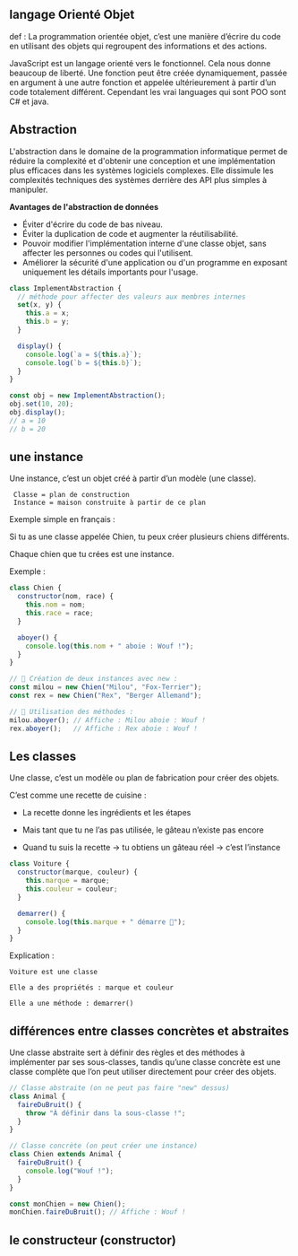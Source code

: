 ##  langage Orienté Objet

def : La programmation orientée objet, c’est une manière d’écrire du code en utilisant des objets qui regroupent des informations et des actions.

JavaScript est un langage orienté vers le fonctionnel. Cela nous donne beaucoup de liberté. Une fonction peut être créée dynamiquement, passée en argument à une autre fonction et appelée ultérieurement à partir d’un code totalement différent. Cependant les vrai languages qui sont POO sont C# et java.

## Abstraction

L'abstraction dans le domaine de la programmation informatique permet de réduire la complexité et d'obtenir une conception et une implémentation plus efficaces dans les systèmes logiciels complexes. Elle dissimule les complexités techniques des systèmes derrière des API plus simples à manipuler.

__Avantages de l'abstraction de données__

- Éviter d'écrire du code de bas niveau.
- Éviter la duplication de code et augmenter la réutilisabilité.
- Pouvoir modifier l'implémentation interne d'une classe objet, sans affecter les personnes ou codes qui l'utilisent.
-  Améliorer la sécurité d'une application ou d'un programme en exposant uniquement les détails importants pour l'usage.
```js
class ImplementAbstraction {
  // méthode pour affecter des valeurs aux membres internes
  set(x, y) {
    this.a = x;
    this.b = y;
  }

  display() {
    console.log(`a = ${this.a}`);
    console.log(`b = ${this.b}`);
  }
}

const obj = new ImplementAbstraction();
obj.set(10, 20);
obj.display();
// a = 10
// b = 20
```

## une instance 

Une instance, c’est un objet créé à partir d’un modèle (une classe).

     Classe = plan de construction
     Instance = maison construite à partir de ce plan

 Exemple simple en français :

Si tu as une classe appelée Chien, tu peux créer plusieurs chiens différents.

Chaque chien que tu crées est une instance.

Exemple :
```js
class Chien {
  constructor(nom, race) {
    this.nom = nom;
    this.race = race;
  }

  aboyer() {
    console.log(this.nom + " aboie : Wouf !");
  }
}

// 🔸 Création de deux instances avec new :
const milou = new Chien("Milou", "Fox-Terrier");
const rex = new Chien("Rex", "Berger Allemand");

// 🔸 Utilisation des méthodes :
milou.aboyer(); // Affiche : Milou aboie : Wouf !
rex.aboyer();   // Affiche : Rex aboie : Wouf !
```
## Les classes

 Une classe, c’est un modèle ou plan de fabrication pour créer des objets.

C’est comme une recette de cuisine :

- La recette donne les ingrédients et les étapes

- Mais tant que tu ne l’as pas utilisée, le gâteau n’existe pas encore

- Quand tu suis la recette → tu obtiens un gâteau réel → c’est l’instance
```js
class Voiture {
  constructor(marque, couleur) {
    this.marque = marque;
    this.couleur = couleur;
  }

  demarrer() {
    console.log(this.marque + " démarre 🚗");
  }
}
```
Explication :

    Voiture est une classe

    Elle a des propriétés : marque et couleur

    Elle a une méthode : demarrer()


## différences entre classes concrètes et abstraites 
Une classe abstraite sert à définir des règles et des méthodes à implémenter par ses sous-classes, tandis qu’une classe concrète est une classe complète que l’on peut utiliser directement pour créer des objets.

```js
// Classe abstraite (on ne peut pas faire "new" dessus)
class Animal {
  faireDuBruit() {
    throw "À définir dans la sous-classe !";
  }
}

// Classe concrète (on peut créer une instance)
class Chien extends Animal {
  faireDuBruit() {
    console.log("Wouf !");
  }
}

const monChien = new Chien();
monChien.faireDuBruit(); // Affiche : Wouf !
```
## le constructeur (constructor)
